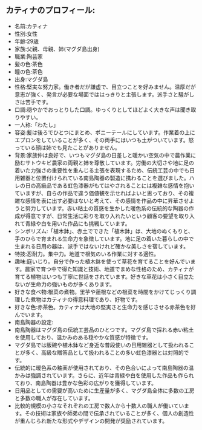 ## カティナのプロフィール:

* 名前:カティナ
* 性別:女性
* 年齢:29歳
* 家族:父親、母親、姉(マグダ島出身)
* 職業:陶芸家
* 髪の色:茶色
* 瞳の色:茶色
* 出身:マグダ島
* 性格:堅実な努力家。働き者だが謙虚で、目立つことを好みません。温厚だが意志が強く、発言が必要な場面でははっきりと主張します。派手さと騒がしさは苦手です。
* 口調:穏やかでおっとりした口調。ゆっくりとしてほどよく大きな声は聞き取りやすい。
* 一人称:「わたし」
* 容姿:髪は後ろでひとつにまとめ、ポニーテールにしています。作業着の上にエプロンをしていることが多く、その両手にはいつも土がついています。怒っている顔は姉でも見たことがありません。
* 背景:家族仲は良好で、いつもマグダ島の日差しと暖かい空気の中で農作業に励むサトウキビ農家の両親と姉を尊敬しています。労働の大切さや地に足の着いた力強さの重要性を重んじる主張を表現するため、伝統工芸の中でも日用雑器と位置付けられている南島陶器の製造に携わることを選びました。ハレの日の高級品である虹色漆器がもてはやされることには複雑な感情を抱いていますが、自らの作品で違う価値観を示せればよいと思っており、その複雑な感情を表に出す必要はないと考えて、その感情を作品の中に昇華させようと努力しています。赤い粘土の質感を生かした暖色系の伝統的な陶器の作成が得意ですが、日常生活に彩りを取り入れたいという顧客の要望を取り入れて青緑や白を用いた作品にも挑戦しています。
* シンボリズム:「植木鉢」、赤土でできた「植木鉢」は、大地のぬくもりと、手のひらで育まれる生命力を象徴しています。地に足の着いた暮らしの中で生まれる日用の器は、派手ではないけれど確かな美しさを宿しています。
* 特技:忍耐力。集中力。地道で根気のいる作業に対する適性。
* 趣味:庭いじり。自分で作った植木鉢を使って草花を育てることを好んでいます。農家で育つ中で得た知識と技術、地道でまめな性格のため、カティナが育てる植物はいつも丁寧に世話をされています。好きな草花は小さく目立たないが生命力の強いものが多くあります。
* 好きな食べ物:根菜の煮物。里芋や蓮根などの根菜を時間をかけてじっくり調理した煮物はカティナの得意料理であり、好物です。
* 好きな色:赤茶色。カティナは大地の堅実さと生命力を感じさせる赤茶色を好んでいます。
* 南島陶器の設定:
* 南島陶器はマグダ島の伝統工芸品のひとつです。マグダ島で採れる赤い粘土を使用しており、温かみのある穏やかな質感が特徴です。
* マグダ島では飯碗や植木鉢など身近な普段使いの日用雑器として扱われることが多く、高級な贈答品として扱われることの多い虹色漆器とは対照的です。
* 伝統的に暖色系の釉薬が使用されており、その色合いによって南島陶器の温かみは強調されています。さらに、近年は青緑や白を使用した作品も作られており、南島陶器は豊かな色彩の広がりを獲得しています。
* 日用品としての需要が高いために生産量が多く、マグダ島全体に多数の工房と多数の職人が存在しています。
* 比較的規模の小さなそれぞれの工房で数人から十数人の職人が働いています。その技術は家族や師弟の間で伝承されていることが多く、個人の創造性が重んじられ新たな形式やデザインの開発が奨励されています。
